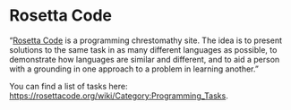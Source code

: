 # Rosetta Code

“[Rosetta Code](https://rosettacode.org/wiki/Rosetta_Code) is a programming chrestomathy site. The idea is to present solutions to the same task in as many different languages as possible, to demonstrate how languages are similar and different, and to aid a person with a grounding in one approach to a problem in learning another.”

You can find a list of tasks here: https://rosettacode.org/wiki/Category:Programming_Tasks.
